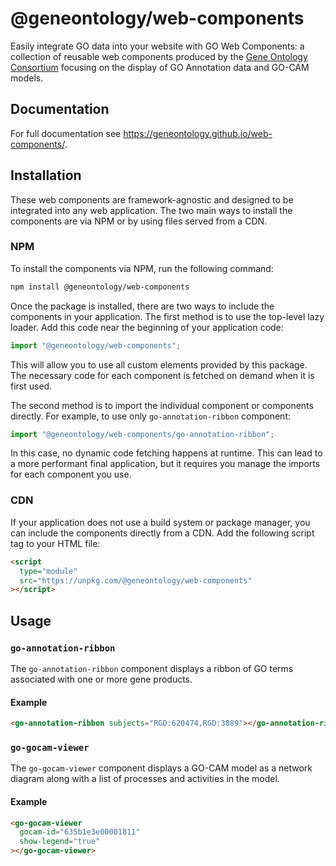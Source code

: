 # @geneontology/web-components

Easily integrate GO data into your website with GO Web Components: a collection of reusable web components produced by the [Gene Ontology Consortium](https://geneontology.org) focusing on the display of GO Annotation data and GO-CAM models.

## Documentation

For full documentation see https://geneontology.github.io/web-components/.

## Installation

These web components are framework-agnostic and designed to be integrated into any web application. The two main ways to install the components are via NPM or by using files served from a CDN.

### NPM

To install the components via NPM, run the following command:

```bash
npm install @geneontology/web-components
```

Once the package is installed, there are two ways to include the components in your application. The first method is to use the top-level lazy loader. Add this code near the beginning of your application code:

```javascript
import "@geneontology/web-components";
```

This will allow you to use all custom elements provided by this package. The necessary code for each component is fetched on demand when it is first used.

The second method is to import the individual component or components directly. For example, to use only `go-annotation-ribbon` component:

```javascript
import "@geneontology/web-components/go-annotation-ribbon";
```

In this case, no dynamic code fetching happens at runtime. This can lead to a more performant final application, but it requires you manage the imports for each component you use.

### CDN

If your application does not use a build system or package manager, you can include the components directly from a CDN. Add the following script tag to your HTML file:

```html
<script
  type="module"
  src="https://unpkg.com/@geneontology/web-components"
></script>
```

## Usage

### `go-annotation-ribbon`

The `go-annotation-ribbon` component displays a ribbon of GO terms associated with one or more gene products.

#### Example

```html
<go-annotation-ribbon subjects="RGD:620474,RGD:3889"></go-annotation-ribbon>
```

### `go-gocam-viewer`

The `go-gocam-viewer` component displays a GO-CAM model as a network diagram along with a list of processes and activities in the model.

#### Example

```html
<go-gocam-viewer
  gocam-id="635b1e3e00001811"
  show-legend="true"
></go-gocam-viewer>
```
